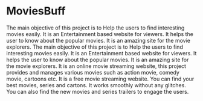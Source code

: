 # MoviesBuff
The main objective of this project is to Help the users to find interesting movies easily. It is an Entertainment based website for viewers. It helps the user to know about the popular movies. It is an amazing site for the movie explorers.
The main objective of this project is to Help the users to find interesting movies easily. It is an Entertainment based website for viewers. It helps the user to know about the popular movies. It is an amazing site for the movie explorers. It is an online movie streaming website, this project provides and manages various movies such as action movie, comedy movie, cartoons etc. It is a free movie streaming website. You can find your best movies, series and cartons. It works smoothly without any glitches. You can also find the new movies and series trailers to engage the users.
